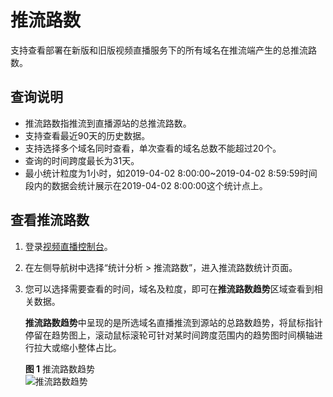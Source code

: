 # 推流路数<a name="live010023"></a>

支持查看部署在新版和旧版视频直播服务下的所有域名在推流端产生的总推流路数。

## 查询说明<a name="section27988827"></a>

-   推流路数指推流到直播源站的总推流路数。
-   支持查看最近90天的历史数据。
-   支持选择多个域名同时查看，单次查看的域名总数不能超过20个。
-   查询的时间跨度最长为31天。
-   最小统计粒度为1小时，如2019-04-02 8:00:00\~2019-04-02 8:59:59时间段内的数据会统计展示在2019-04-02 8:00:00这个统计点上。

## 查看推流路数<a name="section53851954101"></a>

1.  登录[视频直播控制台](https://console.huaweicloud.com/live)。
2.  在左侧导航树中选择“统计分析 \> 推流路数”，进入推流路数统计页面。
3.  您可以选择需要查看的时间，域名及粒度，即可在**推流路数趋势**区域查看到相关数据。

    **推流路数趋势**中呈现的是所选域名直播推流到源站的总路数趋势，将鼠标指针停留在趋势图上，滚动鼠标滚轮可针对某时间跨度范围内的趋势图时间横轴进行拉大或缩小整体占比。

    **图 1**  推流路数趋势<a name="fig815085617529"></a>  
    ![](figures/推流路数趋势.png "推流路数趋势")


